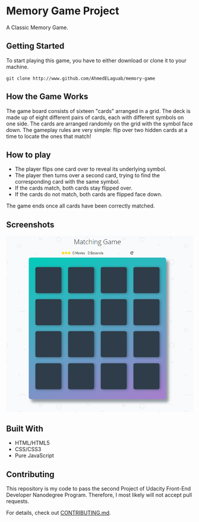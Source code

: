 # Memory Game Project

A Classic Memory Game.


## Getting Started

To start playing this game, you have to either download or clone it to your machine.

```
git clone http://www.github.com/AhmedELaguab/memory-game
```


## How the Game Works

The game board consists of sixteen "cards" arranged in a grid. The deck is made up of eight different pairs of cards, each with different symbols on one side. The cards are arranged randomly on the grid with the symbol face down. The gameplay rules are very simple: flip over two hidden cards at a time to locate the ones that match!


## How to play

* The player flips one card over to reveal its underlying symbol.
* The player then turns over a second card, trying to find the corresponding card with the same symbol.
* If the cards match, both cards stay flipped over.
* If the cards do not match, both cards are flipped face down.

The game ends once all cards have been correctly matched.


## Screenshots

![Memory Game Screenshot](img/game-screenshot.png)


## Built With

* HTML/HTML5
* CSS/CSS3
* Pure JavaScript


## Contributing

This repository is my code to pass the second Project of Udacity Front-End Developer Nanodegree Program. Therefore, I most likely will not accept pull requests.

For details, check out [CONTRIBUTING.md](CONTRIBUTING.md).
